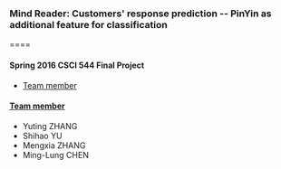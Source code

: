 ### Mind Reader: Customers' response prediction -- PinYin as additional feature for classification
====
#### Spring 2016 CSCI 544 Final Project
* [Team member](#team)

#### [Team member](id:team)
* Yuting ZHANG
* Shihao YU
* Mengxia ZHANG
* Ming-Lung CHEN
